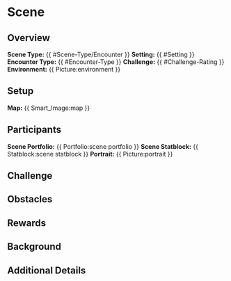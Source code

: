 # Scene

## Overview
**Scene Type:** {{ #Scene-Type/Encounter }}
**Setting:** {{ #Setting }}
**Encounter Type:** {{ #Encounter-Type }}
**Challenge:** {{ #Challenge-Rating }}
**Environment:** {{ Picture:environment }}


## Setup
**Map:** {{ Smart_Image:map }}


## Participants
**Scene Portfolio:** {{ Portfolio:scene portfolio }}
**Scene Statblock:** {{ Statblock:scene statblock }}
**Portrait:** {{ Picture:portrait }}


## Challenge


## Obstacles


## Rewards


## Background


## Additional Details

